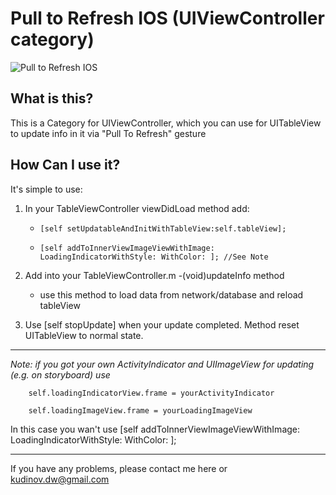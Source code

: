 # Pull to Refresh IOS (UIViewController category)

![Pull to Refresh IOS](https://camo.githubusercontent.com/e5dc6dc94a0bb3a4f379c245de85401efca76155/687474703a2f2f63646e2e6d616b65616769662e636f6d2f6d656469612f312d31342d323031352f583967474a4c2e676966)

## What is this?

This is a Category for UIViewController, which you can use for UITableView to update info in it via "Pull To Refresh" gesture

## How Can I use it?

It's simple to use:

1. In your TableViewController viewDidLoad method add:

    *     [self setUpdatableAndInitWithTableView:self.tableView];

    *     [self addToInnerViewImageViewWithImage: LoadingIndicatorWithStyle: WithColor: ]; //See Note

2. Add into your TableViewController.m -(void)updateInfo method

    * use this method to load data from network/database and reload tableView

3. Use [self stopUpdate] when your update completed. Method reset UITableView to normal state.

***


_Note: if you got your own ActivityIndicator and UIImageView for updating (e.g. on storyboard) use_

        self.loadingIndicatorView.frame = yourActivityIndicator

        self.loadingImageView.frame = yourLoadingImageView 

In this case you wan't use [self addToInnerViewImageViewWithImage: LoadingIndicatorWithStyle: WithColor: ];

***

If you have any problems, please contact me here or kudinov.dw@gmail.com
